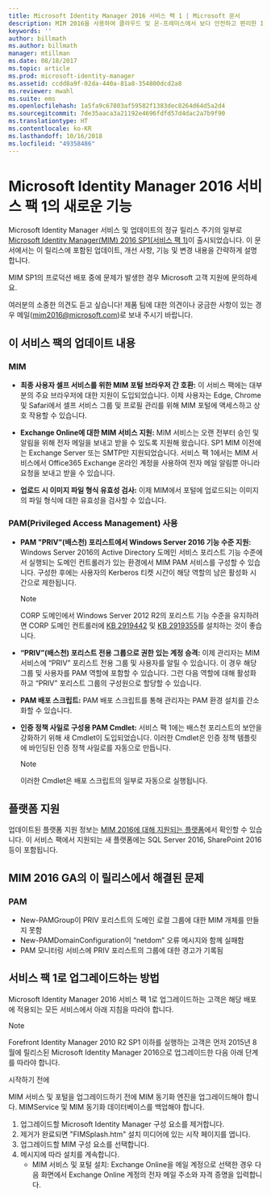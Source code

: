 ```yaml
---
title: Microsoft Identity Manager 2016 서비스 팩 1 | Microsoft 문서
description: MIM 2016을 사용하여 클라우드 및 온-프레미스에서 보다 안전하고 편리한 ID 관리 환경을 만드는 방법을 이해합니다.
keywords: ''
author: billmath
ms.author: billmath
manager: mtillman
ms.date: 08/18/2017
ms.topic: article
ms.prod: microsoft-identity-manager
ms.assetid: ccdd8a9f-02da-440a-81a8-354800dcd2a8
ms.reviewer: mwahl
ms.suite: ems
ms.openlocfilehash: 1a5fa9c67803af59582f1383dec8264d64d5a2d4
ms.sourcegitcommit: 7de35aaca3a21192e4696fdfd57d4dac2a7b9f90
ms.translationtype: HT
ms.contentlocale: ko-KR
ms.lasthandoff: 10/16/2018
ms.locfileid: "49358486"
---
```

# <a name="whats-new-for-microsoft-identity-manager-2016-service-pack-1"></a>Microsoft Identity Manager 2016 서비스 팩 1의 새로운 기능 #

Microsoft Identity Manager 서비스 및 업데이트의 정규 릴리스 주기의 일부로 [Microsoft Identity Manager(MIM) 2016 SP1(서비스 팩 1)](https://msdn.microsoft.com/subscriptions/downloads/?fileid=70212#searchTerm=&Languages=en&PageSize=10&PageIndex=0&FileId=70212)이 출시되었습니다. 이 문서에서는 이 릴리스에 포함된 업데이트, 개선 사항, 기능 및 변경 내용을 간략하게 설명합니다.

MIM SP1의 프로덕션 배포 중에 문제가 발생한 경우 Microsoft 고객 지원에 문의하세요.

여러분의 소중한 의견도 듣고 싶습니다! 제품 팀에 대한 의견이나 궁금한 사항이 있는 경우 메일([mim2016@microsoft.com](mailto:mim2016@microsoft.com))로 보내 주시기 바랍니다.



## <a name="updates-in-this-service-pack"></a>이 서비스 팩의 업데이트 내용 #

### <a name="mim"></a>MIM

- **최종 사용자 셀프 서비스를 위한 MIM 포털 브라우저 간 호환:** 이 서비스 팩에는 대부분의 주요 브라우저에 대한 지원이 도입되었습니다. 이제 사용자는 Edge, Chrome 및 Safari에서 셀프 서비스 그룹 및 프로필 관리를 위해 MIM 포털에 액세스하고 상호 작용할 수 있습니다.

- **Exchange Online에 대한 MIM 서비스 지원:** MIM 서비스는 오랜 전부터 승인 및 알림을 위해 전자 메일을 보내고 받을 수 있도록 지원해 왔습니다. SP1 MIM 이전에는 Exchange Server 또는 SMTP만 지원되었습니다. 서비스 팩 1에서는 MIM 서비스에서 Office365 Exchange 온라인 계정을 사용하여 전자 메일 알림뿐 아니라 요청을 보내고 받을 수 있습니다.

- **업로드 시 이미지 파일 형식 유효성 검사:** 이제 MIM에서 포털에 업로드되는 이미지의 파일 형식에 대한 유효성을 검사할 수 있습니다.

### <a name="privileged-access-managementpam"></a>PAM(Privileged Access Management) 사용

- **PAM "PRIV"(배스천) 포리스트에서 Windows Server 2016 기능 수준 지원:** Windows Server 2016의 Active Directory 도메인 서비스 포리스트 기능 수준에서 실행되는 도메인 컨트롤러가 있는 환경에서 MIM PAM 서비스를 구성할 수 있습니다. 구성한 후에는 사용자의 Kerberos 티켓 시간이 해당 역할의 남은 활성화 시간으로 제한됩니다.

  > [!Note]
  >   CORP 도메인에서 Windows Server 2012 R2의 포리스트 기능 수준을 유지하려면 CORP 도메인 컨트롤러에 [KB 2919442](https://support.microsoft.com/en-us/kb/2919442) 및 [KB 2919355](https://support.microsoft.com/en-us/kb/2919355)를 설치하는 것이 좋습니다.

- **“PRIV”(배스천) 포리스트 전용 그룹으로 권한 있는 계정 승격:** 이제 관리자는 MIM 서비스에 “PRIV” 포리스트 전용 그룹 및 사용자를 알릴 수 있습니다. 이 경우 해당 그룹 및 사용자를 PAM 역할에 포함할 수 있습니다.  그런 다음 역할에 대해 활성화하고 “PRIV” 포리스트 그룹의 구성원으로 할당할 수 있습니다.

- **PAM 배포 스크립트:** PAM 배포 스크립트를 통해 관리자는 PAM 환경 설치를 간소화할 수 있습니다.

- **인증 정책 사일로 구성용 PAM Cmdlet:** 서비스 팩 1에는 배스천 포리스트의 보안을 강화하기 위해 새 Cmdlet이 도입되었습니다. 이러한 Cmdlet은 인증 정책 템플릿에 바인딩된 인증 정책 사일로를 자동으로 만듭니다.

  > [!Note]
  >   이러한 Cmdlet은 배포 스크립트의 일부로 자동으로 실행됩니다.


## <a name="platform-support"></a>플랫폼 지원
업데이트된 플랫폼 지원 정보는 [MIM 2016에 대해 지원되는 플랫폼](microsoft-identity-manager-2016-supported-platforms.md)에서 확인할 수 있습니다.  이 서비스 팩에서 지원되는 새 플랫폼에는 SQL Server 2016, SharePoint 2016 등이 포함됩니다.

## <a name="issues-fixed-in-this-release-from-mim-2016-general-availability"></a>MIM 2016 GA의 이 릴리스에서 해결된 문제

### <a name="pam"></a>PAM
- New-PAMGroup이 PRIV 포리스트의 도메인 로컬 그룹에 대한 MIM 개체를 만들지 못함
- New-PAMDomainConfiguration이 “netdom” 오류 메시지와 함께 실패함
- PAM 모니터링 서비스에 PRIV 포리스트의 그룹에 대한 경고가 기록됨

## <a name="how-to-upgrade-to-service-pack-1"></a>서비스 팩 1로 업그레이드하는 방법

Microsoft Identity Manager 2016 서비스 팩 1로 업그레이드하는 고객은 해당 배포에 적용되는 모든 서비스에서 아래 지침을 따라야 합니다.

>[!Note]
>Forefront Identity Manager 2010 R2 SP1 이하를 실행하는 고객은 먼저 2015년 8월에 릴리스된 Microsoft Identity Manager 2016으로 업그레이드한 다음 아래 단계를 따라야 합니다.

시작하기 전에

MIM 서비스 및 포털을 업그레이드하기 전에 MIM 동기화 엔진을 업그레이드해야 합니다.
MIMService 및 MIM 동기화 데이터베이스를 백업해야 합니다.

1. 업그레이드할 Microsoft Identity Manager 구성 요소를 제거합니다.
2. 제거가 완료되면 "FIMSplash.htm" 설치 미디어에 있는 시작 페이지를 엽니다.
3. 업그레이드할 MIM 구성 요소를 선택합니다.
4. 메시지에 따라 설치를 계속합니다.
   * MIM 서비스 및 포털 설치: Exchange Online을 메일 계정으로 선택한 경우 다음 화면에서 Exchange Online 계정의 전자 메일 주소와 자격 증명을 입력합니다.
